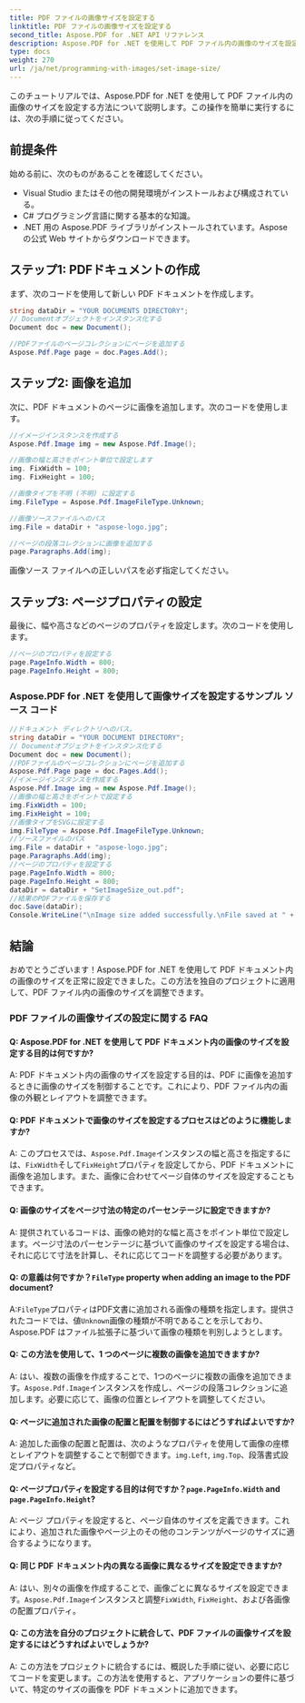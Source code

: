 ```yaml
---
title: PDF ファイルの画像サイズを設定する
linktitle: PDF ファイルの画像サイズを設定する
second_title: Aspose.PDF for .NET API リファレンス
description: Aspose.PDF for .NET を使用して PDF ファイル内の画像のサイズを設定する手順ガイド。
type: docs
weight: 270
url: /ja/net/programming-with-images/set-image-size/
---
```

このチュートリアルでは、Aspose.PDF for .NET を使用して PDF ファイル内の画像のサイズを設定する方法について説明します。この操作を簡単に実行するには、次の手順に従ってください。

## 前提条件

始める前に、次のものがあることを確認してください。

- Visual Studio またはその他の開発環境がインストールおよび構成されている。
- C# プログラミング言語に関する基本的な知識。
- .NET 用の Aspose.PDF ライブラリがインストールされています。Aspose の公式 Web サイトからダウンロードできます。

## ステップ1: PDFドキュメントの作成

まず、次のコードを使用して新しい PDF ドキュメントを作成します。

```csharp
string dataDir = "YOUR DOCUMENTS DIRECTORY";
// Documentオブジェクトをインスタンス化する
Document doc = new Document();

//PDFファイルのページコレクションにページを追加する
Aspose.Pdf.Page page = doc.Pages.Add();
```

## ステップ2: 画像を追加

次に、PDF ドキュメントのページに画像を追加します。次のコードを使用します。

```csharp
//イメージインスタンスを作成する
Aspose.Pdf.Image img = new Aspose.Pdf.Image();

//画像の幅と高さをポイント単位で設定します
img. FixWidth = 100;
img. FixHeight = 100;

//画像タイプを不明 (不明) に設定する
img.FileType = Aspose.Pdf.ImageFileType.Unknown;

//画像ソースファイルへのパス
img.File = dataDir + "aspose-logo.jpg";

//ページの段落コレクションに画像を追加する
page.Paragraphs.Add(img);
```

画像ソース ファイルへの正しいパスを必ず指定してください。

## ステップ3: ページプロパティの設定

最後に、幅や高さなどのページのプロパティを設定します。次のコードを使用します。

```csharp
//ページのプロパティを設定する
page.PageInfo.Width = 800;
page.PageInfo.Height = 800;
```

### Aspose.PDF for .NET を使用して画像サイズを設定するサンプル ソース コード 
```csharp
//ドキュメント ディレクトリへのパス。
string dataDir = "YOUR DOCUMENT DIRECTORY";
// Documentオブジェクトをインスタンス化する
Document doc = new Document();
//PDFファイルのページコレクションにページを追加する
Aspose.Pdf.Page page = doc.Pages.Add();
//イメージインスタンスを作成する
Aspose.Pdf.Image img = new Aspose.Pdf.Image();
//画像の幅と高さをポイントで設定する
img.FixWidth = 100;
img.FixHeight = 100;
//画像タイプをSVGに設定する
img.FileType = Aspose.Pdf.ImageFileType.Unknown;
//ソースファイルのパス
img.File = dataDir + "aspose-logo.jpg";
page.Paragraphs.Add(img);
//ページのプロパティを設定する
page.PageInfo.Width = 800;
page.PageInfo.Height = 800;
dataDir = dataDir + "SetImageSize_out.pdf";
//結果のPDFファイルを保存する
doc.Save(dataDir);
Console.WriteLine("\nImage size added successfully.\nFile saved at " + dataDir);
```

## 結論

おめでとうございます！Aspose.PDF for .NET を使用して PDF ドキュメント内の画像のサイズを正常に設定できました。この方法を独自のプロジェクトに適用して、PDF ファイル内の画像のサイズを調整できます。

### PDF ファイルの画像サイズの設定に関する FAQ

#### Q: Aspose.PDF for .NET を使用して PDF ドキュメント内の画像のサイズを設定する目的は何ですか?

A: PDF ドキュメント内の画像のサイズを設定する目的は、PDF に画像を追加するときに画像のサイズを制御することです。これにより、PDF ファイル内の画像の外観とレイアウトを調整できます。

#### Q: PDF ドキュメントで画像のサイズを設定するプロセスはどのように機能しますか?

 A: このプロセスでは、`Aspose.Pdf.Image`インスタンスの幅と高さを指定するには、`FixWidth`そして`FixHeight`プロパティを設定してから、PDF ドキュメントに画像を追加します。また、画像に合わせてページ自体のサイズを設定することもできます。

#### Q: 画像のサイズをページ寸法の特定のパーセンテージに設定できますか?

A: 提供されているコードは、画像の絶対的な幅と高さをポイント単位で設定します。ページ寸法のパーセンテージに基づいて画像のサイズを設定する場合は、それに応じて寸法を計算し、それに応じてコードを調整する必要があります。

####  Q: の意義は何ですか？`FileType` property when adding an image to the PDF document?

 A:`FileType`プロパティはPDF文書に追加される画像の種類を指定します。提供されたコードでは、値`Unknown`画像の種類が不明であることを示しており、Aspose.PDF はファイル拡張子に基づいて画像の種類を判別しようとします。

#### Q: この方法を使用して、1 つのページに複数の画像を追加できますか?

 A: はい、複数の画像を作成することで、1つのページに複数の画像を追加できます。`Aspose.Pdf.Image`インスタンスを作成し、ページの段落コレクションに追加します。必要に応じて、画像の位置とレイアウトを調整してください。

#### Q: ページに追加された画像の配置と配置を制御するにはどうすればよいですか?

 A: 追加した画像の配置と配置は、次のようなプロパティを使用して画像の座標とレイアウトを調整することで制御できます。`img.Left`, `img.Top`、段落書式設定プロパティなど。

####  Q: ページプロパティを設定する目的は何ですか？`page.PageInfo.Width` and `page.PageInfo.Height`?

A: ページ プロパティを設定すると、ページ自体のサイズを定義できます。これにより、追加された画像やページ上のその他のコンテンツがページのサイズに適合するようになります。

#### Q: 同じ PDF ドキュメント内の異なる画像に異なるサイズを設定できますか?

 A: はい、別々の画像を作成することで、画像ごとに異なるサイズを設定できます。`Aspose.Pdf.Image`インスタンスと調整`FixWidth`, `FixHeight`、および各画像の配置プロパティ。

#### Q: この方法を自分のプロジェクトに統合して、PDF ファイルの画像サイズを設定するにはどうすればよいでしょうか?

A: この方法をプロジェクトに統合するには、概説した手順に従い、必要に応じてコードを変更します。この方法を使用すると、アプリケーションの要件に基づいて、特定のサイズの画像を PDF ドキュメントに追加できます。